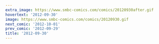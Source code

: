 ```yaml
---
extra_image: https://www.smbc-comics.com/comics/20120930after.gif
hovertext: '2012-09-30'
image: https://www.smbc-comics.com/comics/20120930.gif
next_comic: '2012-10-01'
prev_comic: '2012-09-29'
title: '2012-09-30'
---
```


